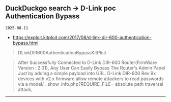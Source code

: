 ## DuckDuckgo search -> D-Link poc Authentication Bypass
`2025-08-11`

* https://exploit.kitploit.com/2017/08/d-link-dir-600-authentication-bypass.html

<blockquote>
 DLinkDIR600AuthenticationBypassKitPloit
</blockquote>
<blockquote>
After Successfully Connected to D-Link DIR-600 Router(FirmWare Version : 2.01), Any User Can Easily Bypass The Router's Admin Panel Just by adding a simple payload into URL. D-Link DIR-600 Rev Bx devices with v2.x firmware allow remote attackers to read passwords via a model/__show_info.php?REQUIRE_FILE&#61; absolute path traversal attack,
</blockquote>

---

